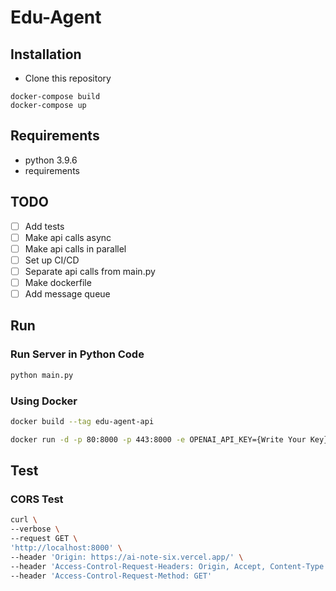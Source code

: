 # Edu-Agent

## Installation

- Clone this repository

```
docker-compose build
docker-compose up
```

## Requirements

- python 3.9.6
- requirements

## TODO

- [ ] Add tests
- [ ] Make api calls async
- [ ] Make api calls in parallel
- [ ] Set up CI/CD
- [ ] Separate api calls from main.py
- [ ] Make dockerfile
- [ ] Add message queue

## Run
### Run Server in Python Code
```bash
python main.py
```

### Using Docker
```bash
docker build --tag edu-agent-api
```
```bash
docker run -d -p 80:8000 -p 443:8000 -e OPENAI_API_KEY={Write Your Key} edu-agent-api
```

## Test
### CORS Test
```bash
curl \
--verbose \
--request GET \
'http://localhost:8000' \
--header 'Origin: https://ai-note-six.vercel.app/' \
--header 'Access-Control-Request-Headers: Origin, Accept, Content-Type' \
--header 'Access-Control-Request-Method: GET'
```

